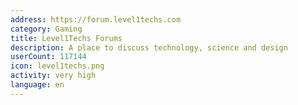```yaml
---
address: https://forum.level1techs.com
category: Gaming
title: Level1Techs Forums
description: A place to discuss technology, science and design
userCount: 117144
icon: level1techs.png
activity: very high
language: en
---
```

